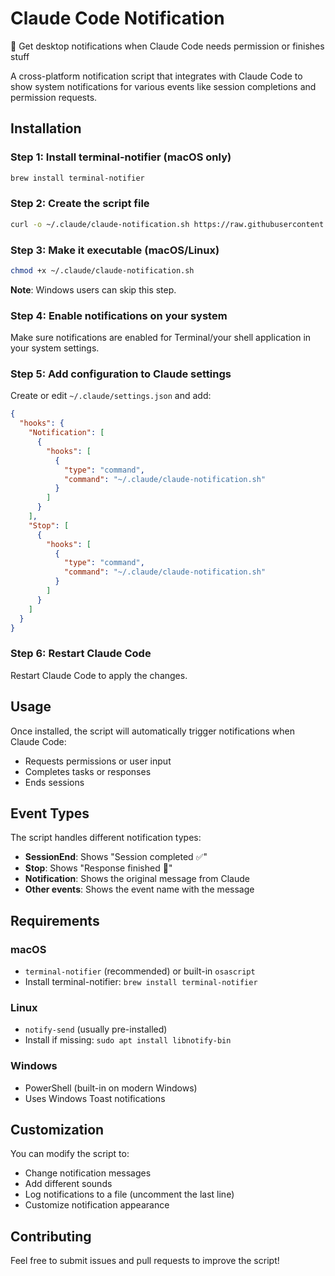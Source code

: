 # Claude Code Notification

🔔 Get desktop notifications when Claude Code needs permission or finishes stuff

A cross-platform notification script that integrates with Claude Code to show system notifications for various events like session completions and permission requests.

## Installation

### Step 1: Install terminal-notifier (macOS only)
```bash
brew install terminal-notifier
```

### Step 2: Create the script file
```bash
curl -o ~/.claude/claude-notification.sh https://raw.githubusercontent.com/hta218/claude-notification/main/claude-notification.sh
```

### Step 3: Make it executable (macOS/Linux)
```bash
chmod +x ~/.claude/claude-notification.sh
```
**Note**: Windows users can skip this step.

### Step 4: Enable notifications on your system
Make sure notifications are enabled for Terminal/your shell application in your system settings.

### Step 5: Add configuration to Claude settings
Create or edit `~/.claude/settings.json` and add:
```json
{
  "hooks": {
    "Notification": [
      {
        "hooks": [
          {
            "type": "command",
            "command": "~/.claude/claude-notification.sh"
          }
        ]
      }
    ],
    "Stop": [
      {
        "hooks": [
          {
            "type": "command",
            "command": "~/.claude/claude-notification.sh"
          }
        ]
      }
    ]
  }
}
```

### Step 6: Restart Claude Code
Restart Claude Code to apply the changes.

## Usage

Once installed, the script will automatically trigger notifications when Claude Code:
- Requests permissions or user input
- Completes tasks or responses
- Ends sessions

## Event Types

The script handles different notification types:

- **SessionEnd**: Shows "Session completed ✅"
- **Stop**: Shows "Response finished 🏁"  
- **Notification**: Shows the original message from Claude
- **Other events**: Shows the event name with the message

## Requirements

### macOS
- `terminal-notifier` (recommended) or built-in `osascript`
- Install terminal-notifier: `brew install terminal-notifier`

### Linux
- `notify-send` (usually pre-installed)
- Install if missing: `sudo apt install libnotify-bin`

### Windows
- PowerShell (built-in on modern Windows)
- Uses Windows Toast notifications

## Customization

You can modify the script to:
- Change notification messages
- Add different sounds
- Log notifications to a file (uncomment the last line)
- Customize notification appearance

## Contributing

Feel free to submit issues and pull requests to improve the script!